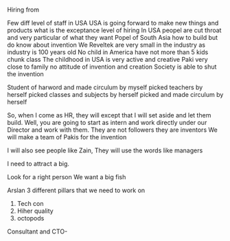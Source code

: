 # 

Hiring from 

Few diff level of staff in USA
USA is going forward to make new things and products
what is the exceptance level of hiring
In USA peopel are cut throat and very particular of what they want
Popel of South Asia how to build but do know about invention
We Reveltek are very small in the industry as industry is 100 years old
No child in America have not more than 5 kids chunk class
The childhood in USA is very active and creative
Paki very close to family
no attitude of invention and creation
Society is able to shut the invention 

Student of harword and made circulum by myself 
picked teachers by herself
picked classes and subjects by herself
picked and made circulum by herself

So, when I come as HR, they will except that I will set aside and let them build.
Well, you are going to start as intern and work directly under our Director and work with them.
They are not followers they are inventors
We will make a team of Pakis for the invention

I will also see people like Zain, They will use the words like managers 

I need to attract a big. 

Look for a right person
We want a big fish


Arslan 
3 different pillars that we need to work on
1. Tech con
2. Hiher quality 
3. octopods


Consultant and CTO- 
